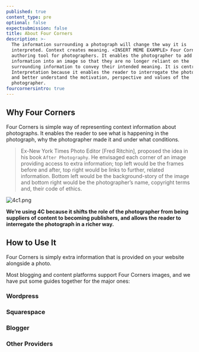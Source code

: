 ```yaml
---
published: true
content_type: pre
optional: false
expectsubmission: false
title: About Four Corners
description: >-
  The information surrounding a photograph will change the way it is
  interpreted. Context creates meaning. <INSERT MEME EXAMPLE> Four Corners is an
  authoring tool for photographers. It enables the photographer to add extra
  information into an image so that they are no longer reliant on the
  surrounding information to convey their intended meaning. It is central to
  Interpretation because it enables the reader to interrogate the photograph
  and better understand the motivation, perspective and values of the
  photographer.
fourcornersintro: true
---
```

## Why Four Corners

Four Corners is simple way of representing context information about photographs. It enables the reader to see what is happening in the photograph, why the photographer made it and under what conditions.

> Ex-New York Times Photo Editor [Fred Ritchin], proposed the idea in his book `After Photography`. He envisaged each corner of an image providing access to extra information; top left would be the frames before and after, top right would be links to further, related information. Bottom left would be the background-story of the image and bottom right would be the photographer’s name, copyright terms and, their code of ethics.

![4c1.png](https://interpretation.connectedacademy.io/course/content/media/4c1.png)

**We’re using 4C because it shifts the role of the photographer from being suppliers of content to becoming publishers, and allows the reader to interregate the photograph in a richer way.**


## How to Use It

Four Corners is simply extra information that is provided on your website alongside a photo.

Most blogging and content platforms support Four Corners images, and we have put some guides together for the major ones:

### Wordpress

### Squarespace

### Blogger

### Other Providers

